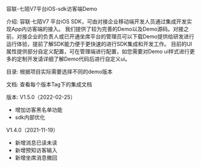 容联-七陌V7平台iOS-sdk访客端Demo

介绍:
容联·七陌V7 平台iOS SDK，可由对接企业移动端开发人员通过集成开发实现App内访客端的接入。
我们提供了较为完善的Demo以及Demo源码。对接之前，对接企业的负责人或已开通坐席平台的管理员可以下载Demo提供给研发进行运行体验，提前了解SDK能力便于更快速的进行SDK集成和开发工作。
目前的UI属性提供部分自定义配置，可在管理端进行配置，如您需要对Demo ui样式进行更多的定制开发请详细了解Demo代码后进行自定义ui。 


目录:
根据项目实际需要选择不同的demo版本

文档:
查看每个版本Tag下的集成文档

版本:
V1.5.0（2022-02-25）
* 增加访客黑名单功能
* sdk内部优化

V1.4.0（2021-11-19）
* 新增消息已读未读
* 新增预知访客输入
* 新增坐席消息撤回

